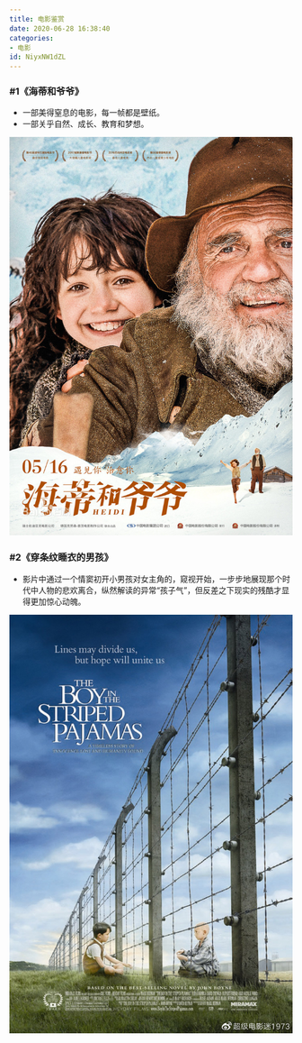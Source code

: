 ```yaml
---
title: 电影鉴赏
date: 2020-06-28 16:38:40
categories: 
- 电影
id: NiyxNW1dZL
---
```

### #1《海蒂和爷爷》

- 一部美得窒息的电影，每一帧都是壁纸。
- 一部关乎自然、成长、教育和梦想。

![](电影鉴赏/haidi.jpg)

### #2《穿条纹睡衣的男孩》

- 影片中通过一个情窦初开小男孩对女主角的，窥视开始，一步步地展现那个时代中人物的悲欢离合，纵然解读的异常“孩子气”，但反差之下现实的残酷才显得更加惊心动魄。

![](电影鉴赏/tiaowen.jpg)